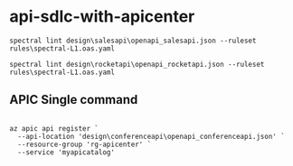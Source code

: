 # api-sdlc-with-apicenter

```
spectral lint design\salesapi\openapi_salesapi.json --ruleset rules\spectral-L1.oas.yaml

spectral lint design\rocketapi\openapi_rocketapi.json --ruleset rules\spectral-L1.oas.yaml

```


## APIC Single command 

```

az apic api register `
  --api-location 'design\conferenceapi\openapi_conferenceapi.json' `
  --resource-group 'rg-apicenter' `
  --service 'myapicatalog'

```